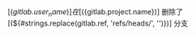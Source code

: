 [(${gitlab.user_name})] 在 [(${gitlab.project.name})] 删除了 [(${#strings.replace(gitlab.ref, 'refs/heads/', '')})] 分支